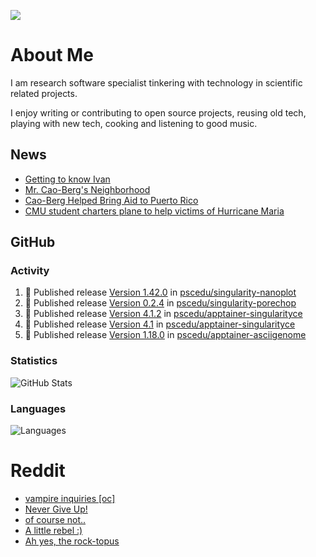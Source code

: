 ![](https://komarev.com/ghpvc/?username=icaoberg)

# About Me
I am research software specialist tinkering with technology in scientific related projects.

I enjoy writing or contributing to open source projects, reusing old tech, playing with new tech, cooking and listening to good music.

## News
* [Getting to know Ivan](https://www.psc.edu/ivan-inside-psc-spotlight-2/)
* [Mr. Cao-Berg's Neighborhood](https://www.cmu.edu/engage/about-us/news/alumni/profile-cao-berg.html)
* [Cao-Berg Helped Bring Aid to Puerto Rico](https://www.cmu.edu/piper/news/archives/2018/february/ivan-cao-berg.html)
* [CMU student charters plane to help victims of Hurricane Maria](http://thetartan.org/2017/10/30/news/puerto-rico-aid)

## GitHub
### Activity
<!--START_SECTION:activity-->
1. 🚀 Published release [Version 1.42.0](https://github.com/pscedu/singularity-nanoplot/releases/tag/v1.42.0) in [pscedu/singularity-nanoplot](https://github.com/pscedu/singularity-nanoplot)
2. 🚀 Published release [Version 0.2.4](https://github.com/pscedu/singularity-porechop/releases/tag/v0.2.4) in [pscedu/singularity-porechop](https://github.com/pscedu/singularity-porechop)
3. 🚀 Published release [Version 4.1.2](https://github.com/pscedu/apptainer-singularityce/releases/tag/v4.1.2) in [pscedu/apptainer-singularityce](https://github.com/pscedu/apptainer-singularityce)
4. 🚀 Published release [Version 4.1](https://github.com/pscedu/apptainer-singularityce/releases/tag/v4.1) in [pscedu/apptainer-singularityce](https://github.com/pscedu/apptainer-singularityce)
5. 🚀 Published release [Version 1.18.0](https://github.com/pscedu/apptainer-asciigenome/releases/tag/v1.18.0) in [pscedu/apptainer-asciigenome](https://github.com/pscedu/apptainer-asciigenome)
<!--END_SECTION:activity-->

### Statistics
![GitHub Stats](https://github-readme-stats.vercel.app/api?username=icaoberg&count_private=true&show_icons=true)

### Languages
![Languages](https://github-readme-stats.vercel.app/api/top-langs/?username=icaoberg&show_icons=true&langs_count=10&hide=HTML,C,CSS,M)

# Reddit
<!-- BLOG-POST-LIST:START -->
- [vampire inquiries [oc]](https://www.reddit.com/r/u_icaoberg/comments/1705gy9/vampire_inquiries_oc/)
- [Never Give Up!](https://www.reddit.com/r/u_icaoberg/comments/13mcab5/never_give_up/)
- [of course not..](https://www.reddit.com/r/u_icaoberg/comments/13mc9h5/of_course_not/)
- [A little rebel :&rpar;](https://www.reddit.com/r/u_icaoberg/comments/13mc6yc/a_little_rebel/)
- [Ah yes, the rock-topus](https://www.reddit.com/r/u_icaoberg/comments/13mc4xk/ah_yes_the_rocktopus/)
<!-- BLOG-POST-LIST:END -->

